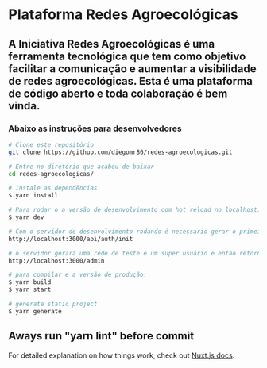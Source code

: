 # Plataforma Redes Agroecológicas

## A Iniciativa Redes Agroecológicas é uma ferramenta tecnológica que tem como objetivo facilitar a comunicação e aumentar a visibilidade de redes agroecológicas. Esta é uma plataforma de código aberto e toda colaboração é bem vinda.

### Abaixo as instruções para desenvolvedores

```bash
# Clone este repositório
git clone https://github.com/diegomr86/redes-agroecologicas.git

# Entre no diretório que acabou de baixar
cd redes-agroecologicas/

# Instale as dependências
$ yarn install

# Para rodar o a versão de desenvolvimento com hot reload no localhost:3000 execute:
$ yarn dev

# Com o servidor de desenvolvimento rodando é necessario gerar o primeiro super usuário. Para isso acesse:
http://localhost:3000/api/auth/init

# o servidor gerará uma rede de teste e um super usuário e então retornará os dados do usuário gerado. Use esses dados para acessar o painel administrativo da plataforma:
http://localhost:3000/admin

# para compilar e a versão de produção:
$ yarn build
$ yarn start

# generate static project
$ yarn generate
```
## Aways run "yarn lint" before commit

For detailed explanation on how things work, check out [Nuxt.js docs](https://nuxtjs.org).
